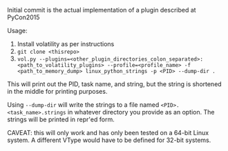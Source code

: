 Initial commit is the actual implementation of a plugin described at PyCon2015

Usage:

1. Install volatility as per instructions
1. `git clone <thisrepo>`
1. `vol.py --plugins=<other_plugin_directories_colon_separated>:<path_to_volatility_plugins> --profile=<profile_name> -f <path_to_memory_dump> linux_python_strings -p <PID> --dump-dir .`

This will print out the PID, task name, and string, but the string is shortened in the middle for printing purposes.

Using `--dump-dir` will write the strings to a file named `<PID>.<task_name>.strings` in whatever directory you provide as an option.  The strings will be printed in repr'ed form.

CAVEAT: this will only work and has only been tested on a 64-bit Linux system.  A different VType would have to be defined for 32-bit systems.
